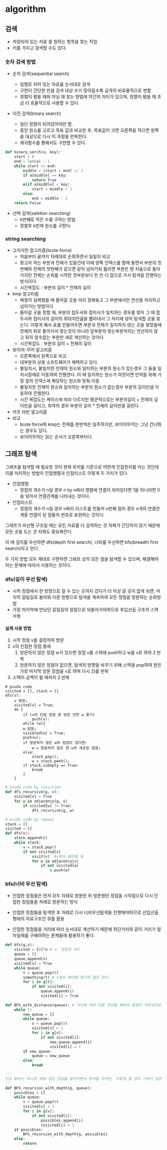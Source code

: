 # algorithm

## 검색

- 저장되어 있는 자료 중 원하는 항목을 찾는 작업
- 키를 가지고 검색할 수도 있다.

### 숫자 검색 방법

- 순차 검색(sequential search)

  - 일렬로 되어 있는 자료를 순서대로 검색
  - 구현이 간단한 만큼 검색 대상 수가 많아질수록 급격히 비효율적으로 변함
  - 정렬이 됐을 때와 아닐 때 찾는 방법에 약간의 차이가 있으며, 정렬이 됐을 때 조금 더 효율적으로 사용할 수 있다.

- 이진 검색(binary search)
  - 일단 정렬이 되어있어야만 함.
  - 중앙 원소를 고르고 목표 값과 비교한 후, 목표값이 크면 오른쪽을 작으면 왼쪽을 대상으로 다시 이 과정을 반복한다.
  - 재귀함수를 통해서도 구현할 수 있다.

```python
def binary_serch(a, key):
    start = 0
    end = len(a) - 1
    while start <= end:
        middle = (start + end) // 2
        if a[middle] == key:
            return True
        elif a[middle] < key:
            start = middle + 1
        else:
            end = middle - 1
    return False
```

- 선택 검색(seletion searching)
  - k번째로 작은 수를 구하는 방법
  - 정렬후 k번재 원소를 구한다.

### string searching
- 고지식한 알고리즘(brute force)
  - 처음부터 끝까지 차례대로 순회하면서 일일히 비교
  - 찾고자 하는 부분과 전체가 있을건데 이때 양쪽 인덱스를 함께 돌면서 부분의 첫번째와 전체의 첫번째가 같으면 같이 넘어가되 틀리면 부분은 맨 처음으로 돌아가지만 전체는 순회를 시작한 첫부분보다 한 칸 더 앞으로 가서 탐색을 진행하는 방식이다.
  - 시간복잡도 : 부분의 길이 * 전체의 길이
- kmp 알고리즘
  - 매칭이 실패했을 때 돌아갈 곳을 미리 정해놓고 그 부분에서만 연산을 처리하고 넘어가는 방법이다
  - 돌아갈 곳을 정할 때, 부분의 접두사와 접미사가 일치하는 경우를 찾아 그 때 접두사와 접미사의 길이의 최대치만큼을 뽑아내서 그 자리에 넣어 탐색할 곳을 찾는다. 이렇게 해서 표를 만들어두면 부분과 전체가 일치하지 않는 곳을 찾았을때 전체의 뒤로 돌아가서 찾는것이 아니라 앞부분의 맞는부분까지는 연산하지 않고 뒤의 알수없는 부분만 새로 계산하는 것이다.
  - 시간복잡도 : 부분의 길이 + 전체의 길이
- 보이어-무어 알고리즘
  - 오른쪽에서 왼쪽으로 비교
  - 대부분의 상용 소프트웨어가 채택하고 있다.
  - 불일치시, 불일치한 전체의 원소와 일치하는 부분의 원소가 있는경우 그 둘을 일치시킬때로 이동하여 진행한다. 이 때 일치하는 원소가 여럿이면 만약을 위해 가장 앞의 인덱스에 해당하는 원소와 맞춰 이동
  - 불일치한 전체의 원소와 일치하는 부분의 원소가 없는경우 부분의 길이만큼 이동하여 진행한다.
  - 시간 복잡도는 케이스에 따라 다르지만 평균적으로는 부분의길이 + 전체의 길이만큼 걸리고, 최악의 경우 부분의 길이 * 전체의 길이만큼 걸린다. 
- 카프 라빈 알고리즘
- 비교
  - brute force와 kmp는 전체를 한번씩은 일주하지만, 보이어무어는 그냥 건너뛰는 경우도 있다.
  - 보이어무어는 읽는 순서가 오른쪽부터다.

## 그래프 탐색

그래프를 탐색할 때 필요한 것이 현재 위치를 기준으로 어떤게 인접한지를 아는 것인데 이를 처리하는 방법이 인접행렬과 인접리스트 이렇게 두 가지가 있다.

- 인접행렬
  -  정점의 개수가 n일 경우 n by n짜리 행렬에 연결이 되어있다면 1을 아니라면 0을 넣어서 연결관계를 나타내는 것이다.
- 인접리스트
  - 정점의 개수가 n일 경우 n짜리 리스트를 만들어 n번째 점의 경우 n개의 연결관계중 연결이 된 점들의 번호로 표현하는 것이다.

그래프가 비선형 구조일 때는 모든 자료를 다 검색하는 것 자체가 간단하지 않기 때문에 모든 곳을 도는 것 자체도 중요해진다.

이 때 깊이를 우선하면 dfs(depth first search), 너비를 우선하면 bfs(breadth first search)라고 한다.

두 가지 방법 모두 제대로 구현하면 그래프 상의 모든 점을 탐색할 수 있으며, 해결해야하는 문제에 따라서 사용하는 것이다.

### dfs(깊이 우선 탐색)

- 시작 정점에서 한 방향으로 갈 수 있는 곳까지 갔다가 더 이상 갈 곳이 없게 되면, 마지막 갈림길로 돌아와 다른 방향으로 탐색을 계속하여 모든 정점을 방문하는 순회방법
- 가장 마지막에 만났던 갈림길의 정점으로 되돌아가야하므로 후입선출 구조의 스택 사용

#### 실제 사용 방법

1. 시작 정점 v를 결정하여 방문
2. v의 인접한 정점 중에
   1. 방문하지 않은 정점 w가 있으면 정점 v를 스택에 push하고 w를 v로 하여 2.반복
   2. 방문하지 않은 정점이 없으면, 탐색의 방향을 바꾸기 위해 스택을 pop하여 받은 가장 마지막 방문 정점을 v로 하여 다시 2)를 반복
3. 스택이 공백이 될 때까지 2.반복

```
# psudo code
visited = [], stack = []
dfs(v):
	v 방문;
	visited[v] = True;
	do {
		if (v의 인접 정점 중 방문 안한 w 찾기)
			push(v):
		while (w){
		w 방문;
		visieted[w] = True;
		push(w);
		if 방문하지 않은 w의 접점이 있다면:
			w = 방문하지 않은 현 w의 새로운 접점;
		else:
			stack.pop();
			w = stack.peek();
		if stack.isEmpty == True:
			break
		}
	}
```

```python
# psudo code by recursion
def dfs_recursive(g, v):
    visited[v] = True
	for w in adjacency(g, v)
		if visited[w] != True:
			dfs_recursive(g, w)
```

```python
# psudo code by repeat
stack = []
visited = []
def dfs(v):
    stack.append(v)
	while stack:
		v = stack.pop()
		if not visited[v]
			visit(v)  #v에서 해야할 일
			for w in adjacency(v)
				if not visited[w]
					s.push(w)
```

###  bfs(너비 우선 탐색)

- 인접한 정점들은 먼저 모두 차례로 방문한 뒤 방문했던 정점을 시작점으로 다시 인접한 정점들을 차례로 방문하는 방식

- 인접한 정점들을 탐색한 후 차례로 다시 너비우선탐색을 진행해야하므로 선입선출 형태의 자료구조인 큐를 활용
- 인접한 정점들을 거리에 따라 순서대로 계산하기 때문에 최단거리와 같이 거리가 얼마일때를 구해야하는 문제들에 활용하기 좋다.

```python
def bfs(g,v):
    visited = [0]*n # n: 정점의 개수
    queue = []
    queue.append(v)
    visited[v] = True
    while queue:
        t = queue.pop(0)
        something(t) # t에서 해야할 뭔가의 일은 한다.
        for i in g[t]:
            if not visited[i]:
                queue.append(i)
                visited[i] = True
                
def BFS_with_distance(queue): # 거리에 따라 다른 연산을 해줘야 할경우 이런식으로 짠 후 조정하면 된다.
    while 1:
        new_queue = []
        while queue:
            v = queue.pop(0)
            visited[v] = 1
            for i in g[v]:
                if not visited[i]:
                    new_queue.append(i)
                    visited[i] = 1
        if new_queue:
            queue = new_queue
        else:
            break
```

```python
'''
단순 BFS는 하나의 큐에 모든 정점을 넣어가면서 탐색을 하지만, 이렇게 짤 경우 거리가 같은 것들의 탐색이 끝날때마다 심도가 깊어지면서 거리가 같은 것들에게만 어떤 연산을 할 경우에 쓸 수가 있다.
'''
def BFS_recursion_with_depth(g, queue):
    possibles = []
    while queue:
        v = queue.pop(0)
        visited[v] = 1
        for i in g[v]:
            if not visited[i]:
                possibles.append(i)
                visiited[i] = 1
    if possibles:
        BFS_recursion_with_depth(g, possibles)
    else:
        return
```


